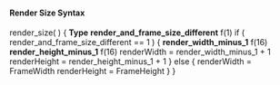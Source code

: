 #### Render Size Syntax

<div class="syntax">
render_size( ) {                                                      <b>Type</b>
    <b>render_and_frame_size_different</b>                                   f(1)
    if ( render_and_frame_size_different == 1 ) {
        <b>render_width_minus_1</b>                                          f(16)
        <b>render_height_minus_1</b>                                         f(16)
        renderWidth = render_width_minus_1 + 1
        renderHeight = render_height_minus_1 + 1
    } else {
        renderWidth = FrameWidth
        renderHeight = FrameHeight
    }
}

</div>
